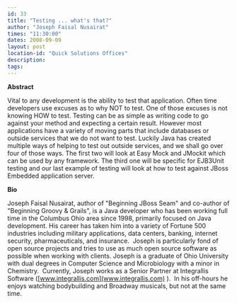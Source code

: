 ```yaml
---
id: 33
title: "Testing ... what's that?"
author: "Joseph Faisal Nusairat"
times: "11:30:00"
dates: 2008-09-09
layout: post
location-id: "Quick Solutions Offices"  
description: 
tags: 
---
```

 **Abstract**

Vital to any development is the ability to test that application. Often time developers use excuses as to why NOT to test. One of those excuses is not knowing HOW to test. Testing can be as simple as writing code to go against your method and expecting a certain result. However most applications have a variety of moving parts that include databases or outside services that we do not want to test. Luckily Java has created multiple ways of helping to test out outside services, and we shall go over four of those ways. The first two will look at Easy Mock and JMockit which can be used by any framework. The third one will be specific for EJB3Unit testing and our last example of testing will look at how to test against JBoss Embedded application server.

**Bio**

Joseph Faisal Nusairat, author of "Beginning JBoss Seam" and co-author of "Beginning Groovy & Grails", is a Java developer who has been working full time in the Columbus Ohio area since 1998, primarily focused on Java development. His career has taken him into a variety of Fortune 500 industries including military applications, data centers, banking, internet security, pharmaceuticals, and insurance.&nbsp; Joseph is particularly fond of open source projects and tries to use as much open source software as possible when working with clients. Joseph is a graduate of Ohio University with dual degrees in Computer Science and Microbiology with a minor in Chemistry.&nbsp; Currently, Joseph works as a Senior Partner at Integrallis Software ([www.integrallis.com](www.integrallis.com) ).&nbsp; In his off-hours he enjoys watching bodybuilding and Broadway musicals, but not at the same time.


